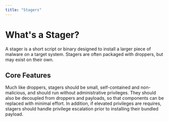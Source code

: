 ```yaml
---
title: "Stagers"
---
```


# What's a Stager?

A stager is a short script or binary designed to install a larger piece of malware on a target system. Stagers are often packaged with droppers, but may exist on their own.

## Core Features

Much like droppers, stagers should be small, self-contained and non-malicious, and should run without administrative privileges. They should also be decoupled from droppers and payloads, so that components can be replaced with minimal effort. In addition, if elevated privileges are requires, stagers should handle privilege escalation prior to installing their bundled payload.